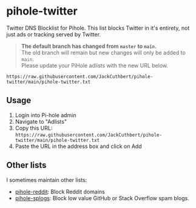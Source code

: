 # pihole-twitter

Twitter DNS Blocklist for Pihole. This list blocks Twitter in it's entirety, not just ads or tracking served by Twitter.

> **The default branch has changed from `master` to `main`.**  
> The old branch will remain but new changes will only be added to `main`.  
> Please update your PiHole adlists with the new URL below.

```
https://raw.githubusercontent.com/JackCuthbert/pihole-twitter/main/pihole-twitter.txt
```

## Usage

1. Login into Pi-hole admin
2. Navigate to "Adlists"
3. Copy this URL: `https://raw.githubusercontent.com/JackCuthbert/pihole-twitter/main/pihole-twitter.txt`
4. Paste the URL in the address box and click on Add

## Other lists

I sometimes maintain other lists:

- [pihole-reddit](https://github.com/JackCuthbert/pihole-reddit): Block Reddit domains
- [pihole-splogs](https://github.com/JackCuthbert/pihole-splogs): Block low value GitHub or Stack Overflow spam blogs.

